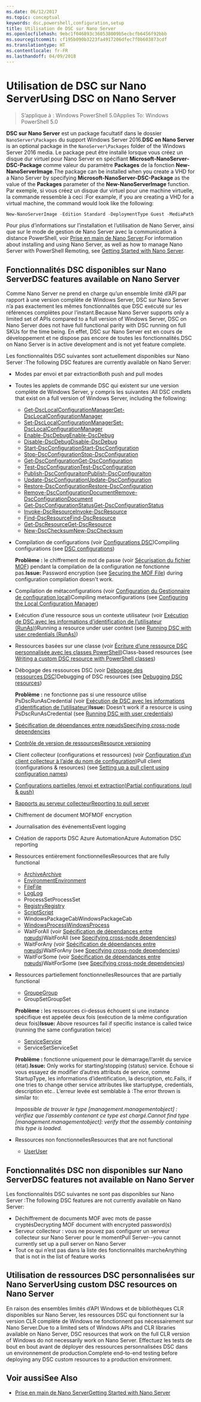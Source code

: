 ```yaml
---
ms.date: 06/12/2017
ms.topic: conceptual
keywords: dsc,powershell,configuration,setup
title: Utilisation de DSC sur Nano Server
ms.openlocfilehash: 9ebc1f046893c360538009b5ecbcfb6456f92bbb
ms.sourcegitcommit: cf195b090b3223fa4917206dfec7f0b603873cdf
ms.translationtype: HT
ms.contentlocale: fr-FR
ms.lasthandoff: 04/09/2018
---
```

# <a name="using-dsc-on-nano-server"></a><span data-ttu-id="885b2-103">Utilisation de DSC sur Nano Server</span><span class="sxs-lookup"><span data-stu-id="885b2-103">Using DSC on Nano Server</span></span>

> <span data-ttu-id="885b2-104">S’applique à : Windows PowerShell 5.0</span><span class="sxs-lookup"><span data-stu-id="885b2-104">Applies To: Windows PowerShell 5.0</span></span>

<span data-ttu-id="885b2-105">**DSC sur Nano Server** est un package facultatif dans le dossier `NanoServer\Packages` du support Windows Server 2016.</span><span class="sxs-lookup"><span data-stu-id="885b2-105">**DSC on Nano Server** is an optional package in the `NanoServer\Packages` folder of the Windows Server 2016 media.</span></span> <span data-ttu-id="885b2-106">Le package peut être installé lorsque vous créez un disque dur virtuel pour Nano Server en spécifiant **Microsoft-NanoServer-DSC-Package** comme valeur du paramètre **Packages** de la fonction **New-NanoServerImage**.</span><span class="sxs-lookup"><span data-stu-id="885b2-106">The package can be installed when you create a VHD for a Nano Server by specifying **Microsoft-NanoServer-DSC-Package** as the value of the **Packages** parameter of the **New-NanoServerImage** function.</span></span> <span data-ttu-id="885b2-107">Par exemple, si vous créez un disque dur virtuel pour une machine virtuelle, la commande ressemble à ceci :</span><span class="sxs-lookup"><span data-stu-id="885b2-107">For example, if you are creating a VHD for a virtual machine, the command would look like the following:</span></span>

```powershell
New-NanoServerImage -Edition Standard -DeploymentType Guest -MediaPath f:\ -BasePath .\Base -TargetPath .\Nano1\Nano.vhd -ComputerName Nano1 -Packages Microsoft-NanoServer-DSC-Package
```

<span data-ttu-id="885b2-108">Pour plus d’informations sur l’installation et l’utilisation de Nano Server, ainsi que sur le mode de gestion de Nano Server avec la communication à distance PowerShell, voir [Prise en main de Nano Server](https://technet.microsoft.com/library/mt126167.aspx).</span><span class="sxs-lookup"><span data-stu-id="885b2-108">For information about installing and using Nano Server, as well as how to manage Nano Server with PowerShell Remoting, see [Getting Started with Nano Server](https://technet.microsoft.com/library/mt126167.aspx).</span></span>


## <a name="dsc-features-available-on-nano-server"></a><span data-ttu-id="885b2-109">Fonctionnalités DSC disponibles sur Nano Server</span><span class="sxs-lookup"><span data-stu-id="885b2-109">DSC features available on Nano Server</span></span>

 <span data-ttu-id="885b2-110">Comme Nano Server ne prend en charge qu’un ensemble limité d’API par rapport à une version complète de Windows Server, DSC sur Nano Server n’a pas exactement les mêmes fonctionnalités que DSC exécuté sur les références complètes pour l’instant.</span><span class="sxs-lookup"><span data-stu-id="885b2-110">Because Nano Server supports only a limited set of APIs compared to a full version of Windows Server, DSC on Nano Server does not have full functional parity with DSC running on full SKUs for the time being.</span></span> <span data-ttu-id="885b2-111">En effet, DSC sur Nano Server est en cours de développement et ne dispose pas encore de toutes les fonctionnalités.</span><span class="sxs-lookup"><span data-stu-id="885b2-111">DSC on Nano Server is in active development and is not yet feature complete.</span></span>

 <span data-ttu-id="885b2-112">Les fonctionnalités DSC suivantes sont actuellement disponibles sur Nano Server :</span><span class="sxs-lookup"><span data-stu-id="885b2-112">The following DSC features are currently available on Nano Server:</span></span>


* <span data-ttu-id="885b2-113">Modes par envoi et par extraction</span><span class="sxs-lookup"><span data-stu-id="885b2-113">Both push and pull modes</span></span>

* <span data-ttu-id="885b2-114">Toutes les applets de commande DSC qui existent sur une version complète de Windows Server, y compris les suivantes :</span><span class="sxs-lookup"><span data-stu-id="885b2-114">All DSC cmdlets that exist on a full version of Windows Server, including the following:</span></span>
  * [<span data-ttu-id="885b2-115">Get-DscLocalConfigurationManager</span><span class="sxs-lookup"><span data-stu-id="885b2-115">Get-DscLocalConfigurationManager</span></span>](https://technet.microsoft.com/library/dn407378.aspx)
  * [<span data-ttu-id="885b2-116">Set-DscLocalConfigurationManager</span><span class="sxs-lookup"><span data-stu-id="885b2-116">Set-DscLocalConfigurationManager</span></span>](https://technet.microsoft.com/library/dn521621.aspx)
  * [<span data-ttu-id="885b2-117">Enable-DscDebug</span><span class="sxs-lookup"><span data-stu-id="885b2-117">Enable-DscDebug</span></span>](https://technet.microsoft.com/en-us/library/mt517870.aspx)
  * [<span data-ttu-id="885b2-118">Disable-DscDebug</span><span class="sxs-lookup"><span data-stu-id="885b2-118">Disable-DscDebug</span></span>](https://technet.microsoft.com/en-us/library/mt517872.aspx)
  * [<span data-ttu-id="885b2-119">Start-DscConfiguration</span><span class="sxs-lookup"><span data-stu-id="885b2-119">Start-DscConfiguration</span></span>](https://technet.microsoft.com/en-us/library/dn521623.aspx)
  * [<span data-ttu-id="885b2-120">Stop-DscConfiguration</span><span class="sxs-lookup"><span data-stu-id="885b2-120">Stop-DscConfiguration</span></span>](https://technet.microsoft.com/en-us/library/mt143542.aspx)
  * [<span data-ttu-id="885b2-121">Get-DscConfiguration</span><span class="sxs-lookup"><span data-stu-id="885b2-121">Get-DscConfiguration</span></span>](https://technet.microsoft.com/en-us/library/dn407379.aspx)
  * [<span data-ttu-id="885b2-122">Test-DscConfiguration</span><span class="sxs-lookup"><span data-stu-id="885b2-122">Test-DscConfiguration</span></span>](https://technet.microsoft.com/en-us/library/dn407382.aspx)
  * [<span data-ttu-id="885b2-123">Publish-DscConfiguraiton</span><span class="sxs-lookup"><span data-stu-id="885b2-123">Publish-DscConfiguraiton</span></span>](https://technet.microsoft.com/en-us/library/mt517875.aspx)
  * [<span data-ttu-id="885b2-124">Update-DscConfiguration</span><span class="sxs-lookup"><span data-stu-id="885b2-124">Update-DscConfiguration</span></span>](https://technet.microsoft.com/en-us/library/mt143541.aspx)
  * [<span data-ttu-id="885b2-125">Restore-DscConfiguration</span><span class="sxs-lookup"><span data-stu-id="885b2-125">Restore-DscConfiguration</span></span>](https://technet.microsoft.com/en-us/library/dn407383.aspx)
  * [<span data-ttu-id="885b2-126">Remove-DscConfigurationDocument</span><span class="sxs-lookup"><span data-stu-id="885b2-126">Remove-DscConfigurationDocument</span></span>](https://technet.microsoft.com/en-us/library/mt143544.aspx)
  * [<span data-ttu-id="885b2-127">Get-DscConfigurationStatus</span><span class="sxs-lookup"><span data-stu-id="885b2-127">Get-DscConfigurationStatus</span></span>](https://technet.microsoft.com/en-us/library/mt517868.aspx)
  * [<span data-ttu-id="885b2-128">Invoke-DscResource</span><span class="sxs-lookup"><span data-stu-id="885b2-128">Invoke-DscResource</span></span>](https://technet.microsoft.com/en-us/library/mt517869.aspx)
  * [<span data-ttu-id="885b2-129">Find-DscResource</span><span class="sxs-lookup"><span data-stu-id="885b2-129">Find-DscResource</span></span>](https://technet.microsoft.com/en-us/library/mt517874.aspx)
  * [<span data-ttu-id="885b2-130">Get-DscResource</span><span class="sxs-lookup"><span data-stu-id="885b2-130">Get-DscResource</span></span>](https://technet.microsoft.com/en-us/library/dn521625.aspx)
  * [<span data-ttu-id="885b2-131">New-DscChecksum</span><span class="sxs-lookup"><span data-stu-id="885b2-131">New-DscChecksum</span></span>](https://technet.microsoft.com/en-us/library/dn521622.aspx)

* <span data-ttu-id="885b2-132">Compilation de configurations (voir [Configurations DSC](configurations.md))</span><span class="sxs-lookup"><span data-stu-id="885b2-132">Compiling configurations (see [DSC configurations](configurations.md))</span></span>

  <span data-ttu-id="885b2-133">**Problème :** le chiffrement de mot de passe (voir [Sécurisation du fichier MOF](securemof.md)) pendant la compilation de la configuration ne fonctionne pas.</span><span class="sxs-lookup"><span data-stu-id="885b2-133">**Issue:** Password encryption (see [Securing the MOF File](securemof.md)) during configuration compilation doesn't work.</span></span>

* <span data-ttu-id="885b2-134">Compilation de métaconfigurations (voir [Configuration du Gestionnaire de configuration local](metaConfig.md))</span><span class="sxs-lookup"><span data-stu-id="885b2-134">Compiling metaconfigurations (see [Configuring the Local Configuration Manager](metaConfig.md))</span></span>

* <span data-ttu-id="885b2-135">Exécution d’une ressource sous un contexte utilisateur (voir [Exécution de DSC avec les informations d’identification de l’utilisateur (RunAs)](runAsUser.md))</span><span class="sxs-lookup"><span data-stu-id="885b2-135">Running a resource under user context (see [Running DSC with user credentials (RunAs)](runAsUser.md))</span></span>

* <span data-ttu-id="885b2-136">Ressources basées sur une classe (voir [Écriture d’une ressource DSC personnalisée avec les classes PowerShell](authoringResourceClass.md))</span><span class="sxs-lookup"><span data-stu-id="885b2-136">Class-based resources (see [Writing a custom DSC resource with PowerShell classes](authoringResourceClass.md))</span></span>

* <span data-ttu-id="885b2-137">Débogage des ressources DSC (voir [Débogage des ressources DSC](debugresource.md))</span><span class="sxs-lookup"><span data-stu-id="885b2-137">Debugging of DSC resources (see [Debugging DSC resources](debugresource.md))</span></span>

  <span data-ttu-id="885b2-138">**Problème :** ne fonctionne pas si une ressource utilise PsDscRunAsCredential (voir [Exécution de DSC avec les informations d’identification de l’utilisateur](runAsUser.md))</span><span class="sxs-lookup"><span data-stu-id="885b2-138">**Issue:** Doesn't work if a resource is using PsDscRunAsCredential (see [Running DSC with user credentials](runAsUser.md))</span></span>

* [<span data-ttu-id="885b2-139">Spécification de dépendances entre nœuds</span><span class="sxs-lookup"><span data-stu-id="885b2-139">Specifying cross-node dependencies</span></span>](crossNodeDependencies.md)

* [<span data-ttu-id="885b2-140">Contrôle de version de ressources</span><span class="sxs-lookup"><span data-stu-id="885b2-140">Resource versioning</span></span>](sxsResource.md)

* <span data-ttu-id="885b2-141">Client collecteur (configurations et ressources) (voir [Configuration d’un client collecteur à l’aide du nom de configuration](pullClientConfigNames.md))</span><span class="sxs-lookup"><span data-stu-id="885b2-141">Pull client (configurations & resources) (see [Setting up a pull client using configuration names](pullClientConfigNames.md))</span></span>

* [<span data-ttu-id="885b2-142">Configurations partielles (envoi et extraction)</span><span class="sxs-lookup"><span data-stu-id="885b2-142">Partial configurations (pull & push)</span></span>](partialConfigs.md)

* [<span data-ttu-id="885b2-143">Rapports au serveur collecteur</span><span class="sxs-lookup"><span data-stu-id="885b2-143">Reporting to pull server</span></span>](reportServer.md)

* <span data-ttu-id="885b2-144">Chiffrement de document MOF</span><span class="sxs-lookup"><span data-stu-id="885b2-144">MOF encryption</span></span>

* <span data-ttu-id="885b2-145">Journalisation des événements</span><span class="sxs-lookup"><span data-stu-id="885b2-145">Event logging</span></span>

* <span data-ttu-id="885b2-146">Création de rapports DSC Azure Automation</span><span class="sxs-lookup"><span data-stu-id="885b2-146">Azure Automation DSC reporting</span></span>

* <span data-ttu-id="885b2-147">Ressources entièrement fonctionnelles</span><span class="sxs-lookup"><span data-stu-id="885b2-147">Resources that are fully functional</span></span>
  * [<span data-ttu-id="885b2-148">Archive</span><span class="sxs-lookup"><span data-stu-id="885b2-148">Archive</span></span>](archiveResource.md)
  * [<span data-ttu-id="885b2-149">Environment</span><span class="sxs-lookup"><span data-stu-id="885b2-149">Environment</span></span>](environmentResource.md)
  * [<span data-ttu-id="885b2-150">File</span><span class="sxs-lookup"><span data-stu-id="885b2-150">File</span></span>](fileResource.md)
  * [<span data-ttu-id="885b2-151">Log</span><span class="sxs-lookup"><span data-stu-id="885b2-151">Log</span></span>](logResource.md)
  * <span data-ttu-id="885b2-152">ProcessSet</span><span class="sxs-lookup"><span data-stu-id="885b2-152">ProcessSet</span></span>
  * [<span data-ttu-id="885b2-153">Registry</span><span class="sxs-lookup"><span data-stu-id="885b2-153">Registry</span></span>](registryResource.md)
  * [<span data-ttu-id="885b2-154">Script</span><span class="sxs-lookup"><span data-stu-id="885b2-154">Script</span></span>](scriptResource.md)
  * <span data-ttu-id="885b2-155">WindowsPackageCab</span><span class="sxs-lookup"><span data-stu-id="885b2-155">WindowsPackageCab</span></span>
  * [<span data-ttu-id="885b2-156">WindowsProcess</span><span class="sxs-lookup"><span data-stu-id="885b2-156">WindowsProcess</span></span>](windowsProcessResource.md)
  * <span data-ttu-id="885b2-157">WaitForAll (voir [Spécification de dépendances entre nœuds](crossNodeDependencies.md))</span><span class="sxs-lookup"><span data-stu-id="885b2-157">WaitForAll (see [Specifying cross-node dependencies](crossNodeDependencies.md))</span></span>
  * <span data-ttu-id="885b2-158">WaitForAny (voir [Spécification de dépendances entre nœuds](crossNodeDependencies.md))</span><span class="sxs-lookup"><span data-stu-id="885b2-158">WaitForAny (see [Specifying cross-node dependencies](crossNodeDependencies.md))</span></span>
  * <span data-ttu-id="885b2-159">WaitForSome (voir [Spécification de dépendances entre nœuds](crossNodeDependencies.md))</span><span class="sxs-lookup"><span data-stu-id="885b2-159">WaitForSome (see [Specifying cross-node dependencies](crossNodeDependencies.md))</span></span>

* <span data-ttu-id="885b2-160">Ressources partiellement fonctionnelles</span><span class="sxs-lookup"><span data-stu-id="885b2-160">Resources that are partially functional</span></span>
  * [<span data-ttu-id="885b2-161">Groupe</span><span class="sxs-lookup"><span data-stu-id="885b2-161">Group</span></span>](groupResource.md)
  * <span data-ttu-id="885b2-162">GroupSet</span><span class="sxs-lookup"><span data-stu-id="885b2-162">GroupSet</span></span>

  <span data-ttu-id="885b2-163">**Problème :** les ressources ci-dessus échouent si une instance spécifique est appelée deux fois (exécution de la même configuration deux fois)</span><span class="sxs-lookup"><span data-stu-id="885b2-163">**Issue:** Above resources fail if specific instance is called twice (running the same configuration twice)</span></span>

  * [<span data-ttu-id="885b2-164">Service</span><span class="sxs-lookup"><span data-stu-id="885b2-164">Service</span></span>](serviceResource.md)
  * <span data-ttu-id="885b2-165">ServiceSet</span><span class="sxs-lookup"><span data-stu-id="885b2-165">ServiceSet</span></span>

  <span data-ttu-id="885b2-166">**Problème :** fonctionne uniquement pour le démarrage/l’arrêt du service (état).</span><span class="sxs-lookup"><span data-stu-id="885b2-166">**Issue:** Only works for starting/stopping (status) service.</span></span> <span data-ttu-id="885b2-167">Échoue si vous essayez de modifier d’autres attributs de service, comme StartupType, les informations d’identification, la description, etc.</span><span class="sxs-lookup"><span data-stu-id="885b2-167">Fails, if one tries to change other service attributes like startuptype, credentials, description etc..</span></span> <span data-ttu-id="885b2-168">L’erreur levée est semblable à :</span><span class="sxs-lookup"><span data-stu-id="885b2-168">The error thrown is similar to:</span></span>

  <span data-ttu-id="885b2-169">*Impossible de trouver le type [management.managementobject] : vérifiez que l’assembly contenant ce type est chargé.*</span><span class="sxs-lookup"><span data-stu-id="885b2-169">*Cannot find type [management.managementobject]: verify that the assembly containing this type is loaded.*</span></span>

* <span data-ttu-id="885b2-170">Ressources non fonctionnelles</span><span class="sxs-lookup"><span data-stu-id="885b2-170">Resources that are not functional</span></span>
  * [<span data-ttu-id="885b2-171">User</span><span class="sxs-lookup"><span data-stu-id="885b2-171">User</span></span>](userResource.md)


## <a name="dsc-features-not-available-on-nano-server"></a><span data-ttu-id="885b2-172">Fonctionnalités DSC non disponibles sur Nano Server</span><span class="sxs-lookup"><span data-stu-id="885b2-172">DSC features not available on Nano Server</span></span>

<span data-ttu-id="885b2-173">Les fonctionnalités DSC suivantes ne sont pas disponibles sur Nano Server :</span><span class="sxs-lookup"><span data-stu-id="885b2-173">The following DSC features are not currently available on Nano Server:</span></span>

* <span data-ttu-id="885b2-174">Déchiffrement de documents MOF avec mots de passe cryptés</span><span class="sxs-lookup"><span data-stu-id="885b2-174">Decrypting MOF document with encrypted password(s)</span></span>
* <span data-ttu-id="885b2-175">Serveur collecteur : vous ne pouvez pas configurer un serveur collecteur sur Nano Server pour le moment</span><span class="sxs-lookup"><span data-stu-id="885b2-175">Pull Server--you cannot currently set up a pull server on Nano Server</span></span>
* <span data-ttu-id="885b2-176">Tout ce qui n’est pas dans la liste des fonctionnalités marche</span><span class="sxs-lookup"><span data-stu-id="885b2-176">Anything that is not in the list of feature works</span></span>

## <a name="using-custom-dsc-resources-on-nano-server"></a><span data-ttu-id="885b2-177">Utilisation de ressources DSC personnalisées sur Nano Server</span><span class="sxs-lookup"><span data-stu-id="885b2-177">Using custom DSC resources on Nano Server</span></span>

<span data-ttu-id="885b2-178">En raison des ensembles limités d’API Windows et de bibliothèques CLR disponibles sur Nano Server, les ressources DSC qui fonctionnent sur la version CLR complète de Windows ne fonctionnent pas nécessairement sur Nano Server.</span><span class="sxs-lookup"><span data-stu-id="885b2-178">Due to a limited sets of Windows APIs and CLR libraries available on Nano Server, DSC resources that work on the full CLR version of Windows do not necessarily work on Nano Server.</span></span>
<span data-ttu-id="885b2-179">Effectuez les tests de bout en bout avant de déployer des ressources personnalisées DSC dans un environnement de production.</span><span class="sxs-lookup"><span data-stu-id="885b2-179">Complete end-to-end testing before deploying any DSC custom resources to a production environment.</span></span>

## <a name="see-also"></a><span data-ttu-id="885b2-180">Voir aussi</span><span class="sxs-lookup"><span data-stu-id="885b2-180">See Also</span></span>
- [<span data-ttu-id="885b2-181">Prise en main de Nano Server</span><span class="sxs-lookup"><span data-stu-id="885b2-181">Getting Started with Nano Server</span></span>](https://technet.microsoft.com/library/mt126167.aspx)